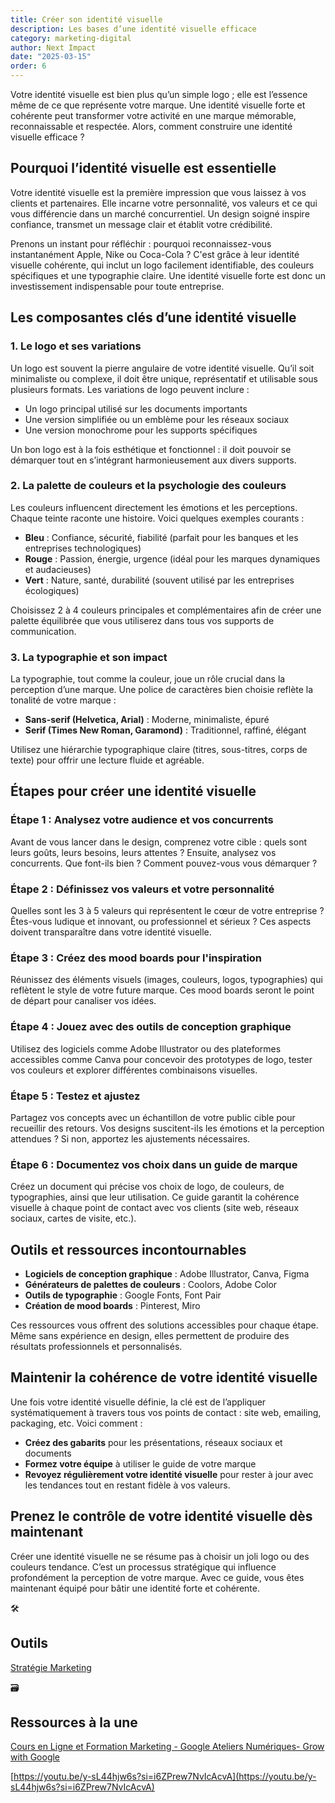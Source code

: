 ```yaml
---
title: Créer son identité visuelle
description: Les bases d’une identité visuelle efficace
category: marketing-digital
author: Next Impact
date: "2025-03-15"
order: 6
---
```


Votre identité visuelle est bien plus qu’un simple logo ; elle est l’essence même de ce que représente votre marque. Une identité visuelle forte et cohérente peut transformer votre activité en une marque mémorable, reconnaissable et respectée. Alors, comment construire une identité visuelle efficace ? 

## Pourquoi l’identité visuelle est essentielle

Votre identité visuelle est la première impression que vous laissez à vos clients et partenaires. Elle incarne votre personnalité, vos valeurs et ce qui vous différencie dans un marché concurrentiel. Un design soigné inspire confiance, transmet un message clair et établit votre crédibilité.

Prenons un instant pour réfléchir : pourquoi reconnaissez-vous instantanément Apple, Nike ou Coca-Cola ? C'est grâce à leur identité visuelle cohérente, qui inclut un logo facilement identifiable, des couleurs spécifiques et une typographie claire. Une identité visuelle forte est donc un investissement indispensable pour toute entreprise.

## Les composantes clés d’une identité visuelle

### 1. **Le logo et ses variations**

Un logo est souvent la pierre angulaire de votre identité visuelle. Qu’il soit minimaliste ou complexe, il doit être unique, représentatif et utilisable sous plusieurs formats. Les variations de logo peuvent inclure :

- Un logo principal utilisé sur les documents importants
- Une version simplifiée ou un emblème pour les réseaux sociaux
- Une version monochrome pour les supports spécifiques

Un bon logo est à la fois esthétique et fonctionnel : il doit pouvoir se démarquer tout en s’intégrant harmonieusement aux divers supports.

### 2. **La palette de couleurs et la psychologie des couleurs**

Les couleurs influencent directement les émotions et les perceptions. Chaque teinte raconte une histoire. Voici quelques exemples courants :

- **Bleu** : Confiance, sécurité, fiabilité (parfait pour les banques et les entreprises technologiques)
- **Rouge** : Passion, énergie, urgence (idéal pour les marques dynamiques et audacieuses)
- **Vert** : Nature, santé, durabilité (souvent utilisé par les entreprises écologiques)

Choisissez 2 à 4 couleurs principales et complémentaires afin de créer une palette équilibrée que vous utiliserez dans tous vos supports de communication.

### 3. **La typographie et son impact**

La typographie, tout comme la couleur, joue un rôle crucial dans la perception d’une marque. Une police de caractères bien choisie reflète la tonalité de votre marque :

- **Sans-serif (Helvetica, Arial)** : Moderne, minimaliste, épuré
- **Serif (Times New Roman, Garamond)** : Traditionnel, raffiné, élégant

Utilisez une hiérarchie typographique claire (titres, sous-titres, corps de texte) pour offrir une lecture fluide et agréable.

## Étapes pour créer une identité visuelle

### Étape 1 : **Analysez votre audience et vos concurrents**

Avant de vous lancer dans le design, comprenez votre cible : quels sont leurs goûts, leurs besoins, leurs attentes ? Ensuite, analysez vos concurrents. Que font-ils bien ? Comment pouvez-vous vous démarquer ?

### Étape 2 : **Définissez vos valeurs et votre personnalité**

Quelles sont les 3 à 5 valeurs qui représentent le cœur de votre entreprise ? Êtes-vous ludique et innovant, ou professionnel et sérieux ? Ces aspects doivent transparaître dans votre identité visuelle.

### Étape 3 : **Créez des mood boards pour l'inspiration**

Réunissez des éléments visuels (images, couleurs, logos, typographies) qui reflètent le style de votre future marque. Ces mood boards seront le point de départ pour canaliser vos idées.

### Étape 4 : **Jouez avec des outils de conception graphique**

Utilisez des logiciels comme Adobe Illustrator ou des plateformes accessibles comme Canva pour concevoir des prototypes de logo, tester vos couleurs et explorer différentes combinaisons visuelles.

### Étape 5 : **Testez et ajustez**

Partagez vos concepts avec un échantillon de votre public cible pour recueillir des retours. Vos designs suscitent-ils les émotions et la perception attendues ? Si non, apportez les ajustements nécessaires.

### Étape 6 : **Documentez vos choix dans un guide de marque**

Créez un document qui précise vos choix de logo, de couleurs, de typographies, ainsi que leur utilisation. Ce guide garantit la cohérence visuelle à chaque point de contact avec vos clients (site web, réseaux sociaux, cartes de visite, etc.).

## Outils et ressources incontournables

- **Logiciels de conception graphique** : Adobe Illustrator, Canva, Figma
- **Générateurs de palettes de couleurs** : Coolors, Adobe Color
- **Outils de typographie** : Google Fonts, Font Pair
- **Création de mood boards** : Pinterest, Miro

Ces ressources vous offrent des solutions accessibles pour chaque étape. Même sans expérience en design, elles permettent de produire des résultats professionnels et personnalisés.

## Maintenir la cohérence de votre identité visuelle

Une fois votre identité visuelle définie, la clé est de l’appliquer systématiquement à travers tous vos points de contact : site web, emailing, packaging, etc. Voici comment :

- **Créez des gabarits** pour les présentations, réseaux sociaux et documents
- **Formez votre équipe** à utiliser le guide de votre marque
- **Revoyez régulièrement votre identité visuelle** pour rester à jour avec les tendances tout en restant fidèle à vos valeurs.

## Prenez le contrôle de votre identité visuelle dès maintenant

Créer une identité visuelle ne se résume pas à choisir un joli logo ou des couleurs tendance. C’est un processus stratégique qui influence profondément la perception de votre marque. Avec ce guide, vous êtes maintenant équipé pour bâtir une identité forte et cohérente.

<aside>
🛠️

## Outils

[Stratégie Marketing](https://www.notion.so/Strat-gie-Marketing-17b3c8ef34fa8092ba67c23109cf8085?pvs=21) 

</aside>

<aside>
🗃️

## Ressources à la une

[Cours en Ligne et Formation Marketing - Google Ateliers Numériques- Grow with Google](https://grow.google/intl/fr_fr/courses-and-tools/?category=career&topic=digital-marketing)

[https://youtu.be/y-sL44hjw6s?si=i6ZPrew7NvIcAcvA](https://youtu.be/y-sL44hjw6s?si=i6ZPrew7NvIcAcvA)

</aside>